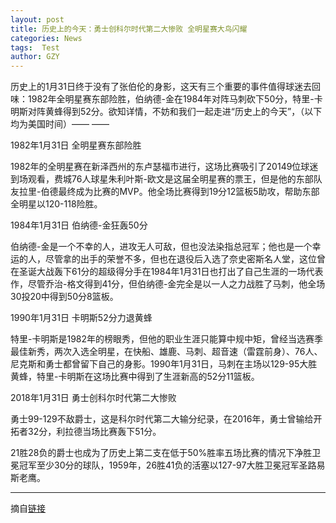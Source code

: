 ```yaml
---
layout: post
title: 历史上的今天：勇士创科尔时代第二大惨败 全明星赛大鸟闪耀
categories: News
tags:  Test
author: GZY
---
```


历史上的1月31日终于没有了张伯伦的身影，这天有三个重要的事件值得球迷去回味：1982年全明星赛东部险胜，伯纳德-金在1984年对阵马刺砍下50分，特里-卡明斯对阵黄蜂得到52分。欲知详情，不妨和我们一起走进“历史上的今天”，（以下均为美国时间）—— ——

1982年1月31日 全明星赛东部险胜

1982年的全明星赛在新泽西州的东卢瑟福市进行，这场比赛吸引了20149位球迷到场观看，费城76人球星朱利叶斯-欧文是这届全明星赛的票王，但是他的东部队友拉里-伯德最终成为比赛的MVP。他全场比赛得到19分12篮板5助攻，帮助东部全明星以120-118险胜。

1984年1月31日 伯纳德-金狂轰50分

伯纳德-金是一个不幸的人，进攻无人可敌，但也没法染指总冠军；他也是一个幸运的人，尽管拿的出手的荣誉不多，但也在退役后入选了奈史密斯名人堂，这位曾在圣诞大战轰下61分的超级得分手在1984年1月31日也打出了自己生涯的一场代表作，尽管乔治-格文得到41分，但伯纳德-金完全是以一人之力战胜了马刺，他全场30投20中得到50分8篮板。

1990年1月31日 卡明斯52分力退黄蜂

特里-卡明斯是1982年的榜眼秀，但他的职业生涯只能算中规中矩，曾经当选赛季最佳新秀，两次入选全明星，在快船、雄鹿、马刺、超音速（雷霆前身）、76人、尼克斯和勇士都曾留下自己的身影。1990年1月31日，马刺在主场以129-95大胜黄蜂，特里-卡明斯在这场比赛中得到了生涯新高的52分11篮板。

2018年1月31日 勇士创科尔时代第二大惨败

勇士99-129不敌爵士，这是科尔时代第二大输分纪录，在2016年，勇士曾输给开拓者32分，利拉德当场比赛轰下51分。

21胜28负的爵士也成为了历史上第二支在低于50%胜率五场比赛的情况下净胜卫冕冠军至少30分的球队，1959年，26胜41负的活塞以127-97大胜卫冕冠军圣路易斯老鹰。

*****

摘自[链接](https://sports.qq.com/a/20190131/000876.htm)